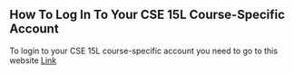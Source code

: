 ## How To Log In To Your CSE 15L Course-Specific Account 

To login to your CSE 15L course-specific account you need to go to this website [Link](https://sdacs.ucsd.edu/~icc/index.php)
